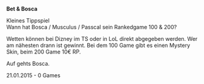 <b>Bet & Bosca</b>

Kleines Tippspiel<br>
Wann hat Bosca / Musculus / Passcal sein Rankedgame 100 & 200?

Wetten können bei Dizney im TS oder in LoL direkt abgegeben werden. Wer am nähesten drann ist gewinnt.
Bei dem 100 Game gibt es einen Mystery Skin,
beim 200 Game 10€ RP.

Auf gehts Bosca.

21.01.2015    -  0 Games
